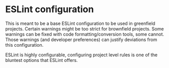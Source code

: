 # ESLint configuration

This is meant to be a base ESLint configuration to be used in greenfield projects.
Certain warnings might be too strict for brownfield projects.
Some warnings can be fixed with code formatting/conversion tools, some cannot.
Those warnings (and developer preferences) can justify deviations from this configuration.

ESLint is highly configurable, configuring project level rules is one of the bluntest options
that ESLint offers.
